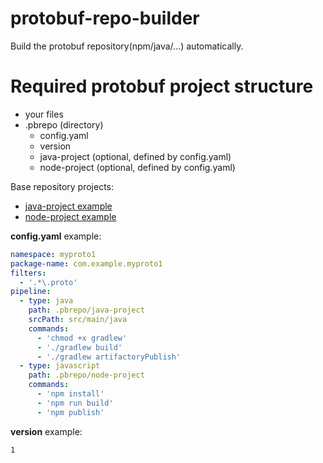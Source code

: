 # protobuf-repo-builder

Build the protobuf repository(npm/java/...) automatically.

# Required protobuf project structure

* your files
* .pbrepo (directory)
  - config.yaml
  - version
  - java-project (optional, defined by config.yaml)
  - node-project (optional, defined by config.yaml)



Base repository projects:

* [java-project example](https://github.com/jc-lab/protobuf-example-repo-java)
* [node-project example](https://github.com/jc-lab/protobuf-example-repo-nodejs)



**config.yaml** example:

```yaml
namespace: myproto1
package-name: com.example.myproto1
filters:
  - '.*\.proto'
pipeline:
  - type: java
    path: .pbrepo/java-project
    srcPath: src/main/java
    commands:
      - 'chmod +x gradlew'
      - './gradlew build'
      - './gradlew artifactoryPublish'
  - type: javascript
    path: .pbrepo/node-project
    commands:
      - 'npm install'
      - 'npm run build'
      - 'npm publish'

```

**version** example:
```
1
```


